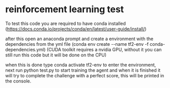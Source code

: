 <h1>reinforcement learning test</h1>

To test this code you are required to have conda installed (https://docs.conda.io/projects/conda/en/latest/user-guide/install/)

after this open an anaconda prompt and create a environment with the dependencies from the yml file (conda env create --name tf2-env -f conda-dependencies.yml) (CUDA toolkit requires a nvidia GPU, without it you can still run this code but it will be done on the CPU)

when this is done type conda activate tf2-env to enter the environment, next run python test.py to start training the agent and when it is finished it will try to complete the challenge with a perfect score, this will be printed in the console.
